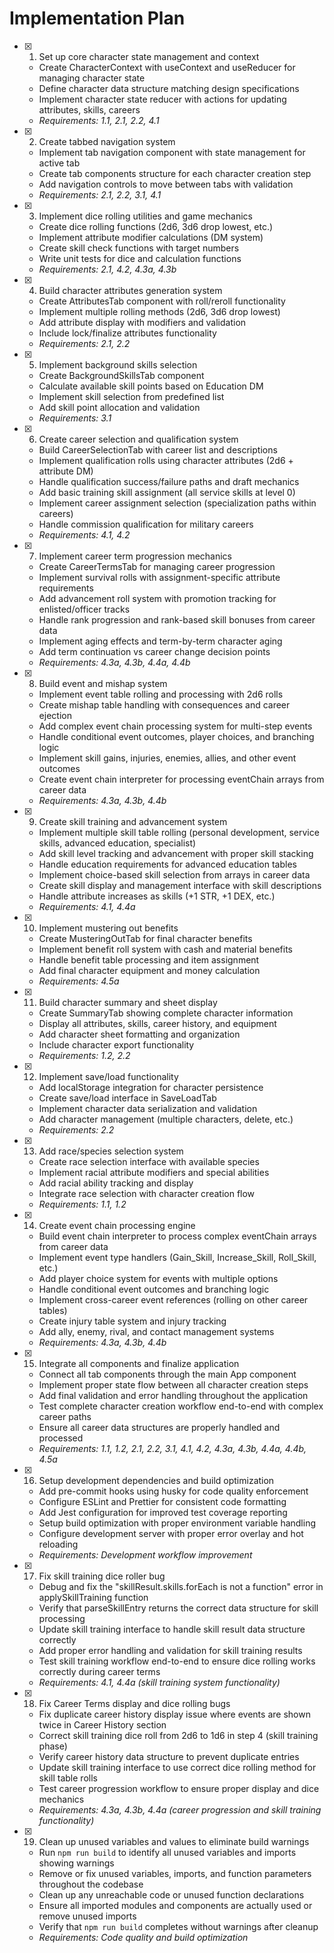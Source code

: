 # Implementation Plan

- [x] 1. Set up core character state management and context
  - Create CharacterContext with useContext and useReducer for managing character state
  - Define character data structure matching design specifications
  - Implement character state reducer with actions for updating attributes, skills, careers
  - _Requirements: 1.1, 2.1, 2.2, 4.1_

- [x] 2. Create tabbed navigation system
  - Implement tab navigation component with state management for active tab
  - Create tab components structure for each character creation step
  - Add navigation controls to move between tabs with validation
  - _Requirements: 2.1, 2.2, 3.1, 4.1_

- [x] 3. Implement dice rolling utilities and game mechanics
  - Create dice rolling functions (2d6, 3d6 drop lowest, etc.)
  - Implement attribute modifier calculations (DM system)
  - Create skill check functions with target numbers
  - Write unit tests for dice and calculation functions
  - _Requirements: 2.1, 4.2, 4.3a, 4.3b_

- [x] 4. Build character attributes generation system
  - Create AttributesTab component with roll/reroll functionality
  - Implement multiple rolling methods (2d6, 3d6 drop lowest)
  - Add attribute display with modifiers and validation
  - Include lock/finalize attributes functionality
  - _Requirements: 2.1, 2.2_

- [x] 5. Implement background skills selection
  - Create BackgroundSkillsTab component
  - Calculate available skill points based on Education DM
  - Implement skill selection from predefined list
  - Add skill point allocation and validation
  - _Requirements: 3.1_

- [x] 6. Create career selection and qualification system
  - Build CareerSelectionTab with career list and descriptions
  - Implement qualification rolls using character attributes (2d6 + attribute DM)
  - Handle qualification success/failure paths and draft mechanics
  - Add basic training skill assignment (all service skills at level 0)
  - Implement career assignment selection (specialization paths within careers)
  - Handle commission qualification for military careers
  - _Requirements: 4.1, 4.2_

- [x] 7. Implement career term progression mechanics
  - Create CareerTermsTab for managing career progression
  - Implement survival rolls with assignment-specific attribute requirements
  - Add advancement roll system with promotion tracking for enlisted/officer tracks
  - Handle rank progression and rank-based skill bonuses from career data
  - Implement aging effects and term-by-term character aging
  - Add term continuation vs career change decision points
  - _Requirements: 4.3a, 4.3b, 4.4a, 4.4b_

- [x] 8. Build event and mishap system
  - Implement event table rolling and processing with 2d6 rolls
  - Create mishap table handling with consequences and career ejection
  - Add complex event chain processing system for multi-step events
  - Handle conditional event outcomes, player choices, and branching logic
  - Implement skill gains, injuries, enemies, allies, and other event outcomes
  - Create event chain interpreter for processing eventChain arrays from career data
  - _Requirements: 4.3a, 4.3b, 4.4b_

- [x] 9. Create skill training and advancement system
  - Implement multiple skill table rolling (personal development, service skills, advanced education, specialist)
  - Add skill level tracking and advancement with proper skill stacking
  - Handle education requirements for advanced education tables
  - Implement choice-based skill selection from arrays in career data
  - Create skill display and management interface with skill descriptions
  - Handle attribute increases as skills (+1 STR, +1 DEX, etc.)
  - _Requirements: 4.1, 4.4a_

- [x] 10. Implement mustering out benefits
  - Create MusteringOutTab for final character benefits
  - Implement benefit roll system with cash and material benefits
  - Handle benefit table processing and item assignment
  - Add final character equipment and money calculation
  - _Requirements: 4.5a_

- [x] 11. Build character summary and sheet display
  - Create SummaryTab showing complete character information
  - Display all attributes, skills, career history, and equipment
  - Add character sheet formatting and organization
  - Include character export functionality
  - _Requirements: 1.2, 2.2_

- [x] 12. Implement save/load functionality
  - Add localStorage integration for character persistence
  - Create save/load interface in SaveLoadTab
  - Implement character data serialization and validation
  - Add character management (multiple characters, delete, etc.)
  - _Requirements: 2.2_

- [x] 13. Add race/species selection system
  - Create race selection interface with available species
  - Implement racial attribute modifiers and special abilities
  - Add racial ability tracking and display
  - Integrate race selection with character creation flow
  - _Requirements: 1.1, 1.2_

- [x] 14. Create event chain processing engine
  - Build event chain interpreter to process complex eventChain arrays from career data
  - Implement event type handlers (Gain_Skill, Increase_Skill, Roll_Skill, etc.)
  - Add player choice system for events with multiple options
  - Handle conditional event outcomes and branching logic
  - Implement cross-career event references (rolling on other career tables)
  - Create injury table system and injury tracking
  - Add ally, enemy, rival, and contact management systems
  - _Requirements: 4.3a, 4.3b, 4.4b_

- [x] 15. Integrate all components and finalize application
  - Connect all tab components through the main App component
  - Implement proper state flow between all character creation steps
  - Add final validation and error handling throughout the application
  - Test complete character creation workflow end-to-end with complex career paths
  - Ensure all career data structures are properly handled and processed
  - _Requirements: 1.1, 1.2, 2.1, 2.2, 3.1, 4.1, 4.2, 4.3a, 4.3b, 4.4a, 4.4b, 4.5a_

- [x] 16. Setup development dependencies and build optimization
  - Add pre-commit hooks using husky for code quality enforcement
  - Configure ESLint and Prettier for consistent code formatting
  - Add Jest configuration for improved test coverage reporting
  - Setup build optimization with proper environment variable handling
  - Configure development server with proper error overlay and hot reloading
  - _Requirements: Development workflow improvement_

- [x] 17. Fix skill training dice roller bug
  - Debug and fix the "skillResult.skills.forEach is not a function" error in applySkillTraining function
  - Verify that parseSkillEntry returns the correct data structure for skill processing
  - Update skill training interface to handle skill result data structure correctly
  - Add proper error handling and validation for skill training results
  - Test skill training workflow end-to-end to ensure dice rolling works correctly during career terms
  - _Requirements: 4.1, 4.4a (skill training system functionality)_

- [x] 18. Fix Career Terms display and dice rolling bugs
  - Fix duplicate career history display issue where events are shown twice in Career History section
  - Correct skill training dice roll from 2d6 to 1d6 in step 4 (skill training phase)
  - Verify career history data structure to prevent duplicate entries
  - Update skill training interface to use correct dice rolling method for skill table rolls
  - Test career progression workflow to ensure proper display and dice mechanics
  - _Requirements: 4.3a, 4.3b, 4.4a (career progression and skill training functionality)_

- [x] 19. Clean up unused variables and values to eliminate build warnings
  - Run `npm run build` to identify all unused variables and imports showing warnings
  - Remove or fix unused variables, imports, and function parameters throughout the codebase
  - Clean up any unreachable code or unused function declarations
  - Ensure all imported modules and components are actually used or remove unused imports
  - Verify that `npm run build` completes without warnings after cleanup
  - _Requirements: Code quality and build optimization_